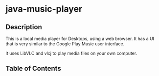 # java-music-player

## Description

This is a local media player for Desktops, using a web browser. It has a UI that is very similar to the Google
Play Music user interface.

It uses LibVLC and vlcj to play media files on your own computer.

## Table of Contents